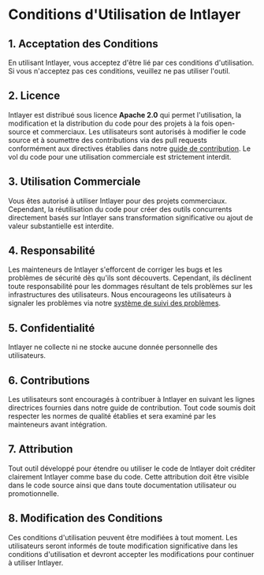 # Conditions d'Utilisation de Intlayer

## 1. Acceptation des Conditions

En utilisant Intlayer, vous acceptez d'être lié par ces conditions d'utilisation. Si vous n'acceptez pas ces conditions, veuillez ne pas utiliser l'outil.

## 2. Licence

Intlayer est distribué sous licence **Apache 2.0** qui permet l'utilisation, la modification et la distribution du code pour des projets à la fois open-source et commerciaux. Les utilisateurs sont autorisés à modifier le code source et à soumettre des contributions via des pull requests conformément aux directives établies dans notre [guide de contribution](https://github.com/aypineau/intlayer/blob/main/CONTRIBUTING.md). Le vol du code pour une utilisation commerciale est strictement interdit.

## 3. Utilisation Commerciale

Vous êtes autorisé à utiliser Intlayer pour des projets commerciaux. Cependant, la réutilisation du code pour créer des outils concurrents directement basés sur Intlayer sans transformation significative ou ajout de valeur substantielle est interdite.

## 4. Responsabilité

Les mainteneurs de Intlayer s'efforcent de corriger les bugs et les problèmes de sécurité dès qu'ils sont découverts. Cependant, ils déclinent toute responsabilité pour les dommages résultant de tels problèmes sur les infrastructures des utilisateurs. Nous encourageons les utilisateurs à signaler les problèmes via notre [système de suivi des problèmes](https://github.com/aypineau/intlayer/issues).

## 5. Confidentialité

Intlayer ne collecte ni ne stocke aucune donnée personnelle des utilisateurs.

## 6. Contributions

Les utilisateurs sont encouragés à contribuer à Intlayer en suivant les lignes directrices fournies dans notre guide de contribution. Tout code soumis doit respecter les normes de qualité établies et sera examiné par les mainteneurs avant intégration.

## 7. Attribution

Tout outil développé pour étendre ou utiliser le code de Intlayer doit créditer clairement Intlayer comme base du code. Cette attribution doit être visible dans le code source ainsi que dans toute documentation utilisateur ou promotionnelle.

## 8. Modification des Conditions

Ces conditions d'utilisation peuvent être modifiées à tout moment. Les utilisateurs seront informés de toute modification significative dans les conditions d'utilisation et devront accepter les modifications pour continuer à utiliser Intlayer.
